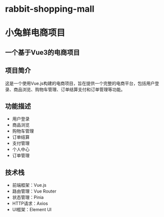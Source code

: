 # rabbit-shopping-mall 
# 小兔鲜电商项目

## 一个基于Vue3的电商项目

## 项目简介
这是一个使用Vue.js构建的电商项目，旨在提供一个完整的电商平台，包括用户登录、商品浏览、购物车管理、订单结算支付和订单管理等功能。

## 功能描述
- 用户登录
- 商品浏览
- 购物车管理
- 订单结算
- 支付管理
- 个人中心
- 订单管理

## 技术栈
- 前端框架：Vue.js
- 路由管理：Vue Router
- 状态管理：Pinia
- HTTP请求：Axios
- UI框架：Element UI
